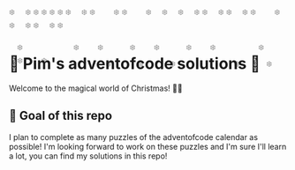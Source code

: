 <style>
@keyframes snowflakes {
    0% { top: -10px; left: calc(random() * 100%); opacity: 0.5; }
    100% { top: 100vh; left: calc(random() * 100%); opacity: 0.5; }
}
/* Randomize animation duration for each snowflake */
@keyframes randomize-duration {
    0% { --random-duration: 0s; left: calc(random() * 100%); }
    100% { --random-duration: calc(20s + var(--random-duration)); top: 100vh; left: calc(random() * 100%); }
}

html, body {
    height: 100%;
    margin: 0;
    overflow: hidden;
}

div {
    position: relative;
}

span {
    position: relative;
    animation: snowflakes 20s linear infinite;
    left: calc(random() * 100%);
    opacity: 0.5;
}

/* Apply randomize-duration animation to each snowflake */
span {
    animation: snowflakes 20s linear infinite, randomize-duration;
    left: calc(random() * 100%);
}
.snowflake1 {
    animation: snowflakes 8s linear infinite;
    animation-delay: 0.5s;
}
.snowflake2 {
    animation: snowflakes 6.3s linear infinite;
    animation-delay: 0s;
}
.snowflake3 {
    animation: snowflakes 5s linear infinite;
    animation-delay: 3s;
}
.snowflake4 {
    animation: snowflakes 5.5s linear infinite;
    animation-delay: 2s;
}
.snowflake5 {
    animation: snowflakes 7s linear infinite;
    animation-delay: 3s;
}
.snowflake6 {
    animation: snowflakes 6s linear infinite;
    animation-delay: 1s;
}
.snowflake7 {
    animation: snowflakes 5.7s linear infinite;
    animation-delay: 2s;
}
.snowflake8 {
    animation: snowflakes 7.4s linear infinite;
    animation-delay: 0.3s;
}
.snowflake9 {
    animation: snowflakes 4.5s linear infinite;
    animation-delay: 0s;
}
</style>
<div>
    <span class="snowflake1">❄️</span>
    <span class="snowflake2">❄️</span>
    <span class="snowflake3">❄️</span>
    <span class="snowflake4">❄️</span>
    <span class="snowflake5">❄️</span>
    <span class="snowflake6">❄️</span>
    <span class="snowflake1">❄️</span>
    <span class="snowflake4">❄️</span>
    <span class="snowflake2">❄️</span>
    <span class="snowflake7">❄️</span>
    <span class="snowflake4">❄️</span>
    <span class="snowflake2">❄️</span>
    <span class="snowflake9">❄️</span>
    <span class="snowflake1">❄️</span>
    <span class="snowflake6">❄️</span>
    <span class="snowflake2">❄️</span>
    <span class="snowflake9">❄️</span>
    <span class="snowflake5">❄️</span>
    <span class="snowflake2">❄️</span>
    <span class="snowflake6">❄️</span>
    <span class="snowflake9">❄️</span>
    <span class="snowflake7">❄️</span>
    <span class="snowflake2">❄️</span>
    <span class="snowflake1">❄️</span>
    <span class="snowflake4">❄️</span>
    <span class="snowflake2">❄️</span>
    <span class="snowflake6">❄️</span>
    <span class="snowflake1">❄️</span>
    <span class="snowflake9">❄️</span>
    <span class="snowflake3">❄️</span>
    <span class="snowflake7">❄️</span>
    <span class="snowflake2">❄️</span>
    <span class="snowflake9">❄️</span>
    <span class="snowflake1">❄️</span>
    <span class="snowflake4">❄️</span>
    <span class="snowflake2">❄️</span>
    <span class="snowflake1">❄️</span>
    <span class="snowflake8">❄️</span>
    <span class="snowflake2">❄️</span>
    <span class="snowflake6">❄️</span>
    <span class="snowflake1">❄️</span>
</div>

# 🎄 Pim's adventofcode solutions 🎅

Welcome to the magical world of Christmas! 🎉✨

## 🌟 Goal of this repo

I plan to complete as many puzzles of the adventofcode calendar as possible! I'm looking forward to work on these puzzles and I'm sure I'll learn a lot, you can find my solutions in this repo!


<style>
</style>
</div>
